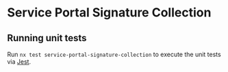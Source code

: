 # Service Portal Signature Collection

## Running unit tests

Run `nx test service-portal-signature-collection` to execute the unit tests via [Jest](https://jestjs.io).
